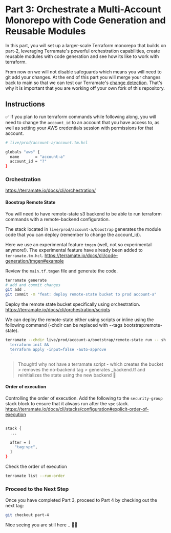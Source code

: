 # Part 3: Orchestrate a Multi-Account Monorepo with Code Generation and Reusable Modules

In this part, you will set up a larger-scale Terraform monorepo that builds on part-2, leveraging Terramate's powerful orchestration capabilities, create reusable modules with code generation and see how its like to work with terraform.

From now on we will not disable safeguards which means you will need to git add your changes. At the end of this part you will merge your changes back to main so that we can test our Terramate's [change detection](https://terramate.io/docs/cli/change-detection/). That's why it is important that you are working off your own fork of this repository.

## Instructions

✅ If you plan to run terraform commands while following along, you will need to change the `account_id` to an account that you have access to, as well as setting your AWS credentials session with permissions for that account.

```bash
# live/prod/account-a/account.tm.hcl

globals "aws" {
  name       = "account-a"
  account_id = "?"
}
```

### Orchestration

<https://terramate.io/docs/cli/orchestration/>

#### Boostrap Remote State

You will need to have remote-state s3 backend to be able to run terraform commands with a remote-backend configuration.

The stack located in `live/prod/account-a/boostrap` generates the module code that you can deploy (remember to change the account_id).

Here we use an experimental feature `tmgen` (well, not so experimental anymore!). The experimental feature have already been added to `terramate.tm.hcl`. <https://terramate.io/docs/cli/code-generation/tmgen#example>

Review the `main.tf.tmgen` file and generate the code.

```bash
terramate generate
# add and commit changes
git add .
git commit -m "feat: deploy remote-state bucket to prod account-a"
```

Deploy the remote state bucket specifically using orchestration. <https://terramate.io/docs/cli/orchestration/scripts>

We can deploy the remote-state either using scripts or inline using the following command (-chdir can be replaced with --tags bootstrap:remote-state).

```bash
terramate --chdir live/prod/account-a/bootstrap/remote-state run -- sh -c '
  terraform init &&
  terraform apply -input=false -auto-approve
  '
```

> Thought! why not have a terramate script - which creates the bucket > removes the no-backend tag > generates _backend.tf and reinitializes the state using the new backend 🧠

#### Order of execution

Controlling the order of execution. Add the following to the `security-group` stack block to ensure that it always run after the `vpc` stack. <https://terramate.io/docs/cli/stacks/configuration#explicit-order-of-execution>

```bash

stack {
  ...

  after = [
    "tag:vpc",
  ]
}
```

Check the order of execution

```bash
terramate list --run-order
```

### Proceed to the Next Step

Once you have completed Part 3, proceed to Part 4 by checking out the next tag:

```sh
git checkout part-4
```

Nice seeing you are still here .. 🖖🏼
